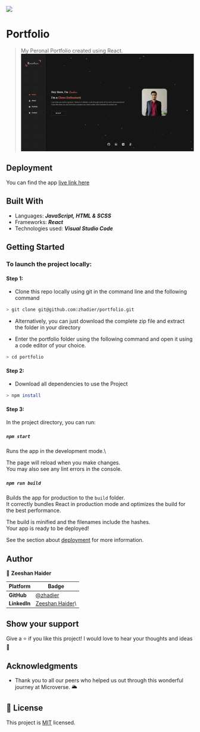 <!-- @format -->

![](https://img.shields.io/static/v1?label=BY&message=ZeeshanHaider&color=red)

# Portfolio

> My Peronal Portfolio created using React.
> ![Desktop Preview](./preview.png)

## Deployment

You can find the app [live link here](https://zhadier.me/)

## Built With

- Languages: _**JavaScript, HTML & SCSS**_
- Frameworks: _**React**_
- Technologies used: _**Visual Studio Code**_

## Getting Started

### To launch the project locally:

#### Step 1:

- Clone this repo locally using git in the command line and the following command

```bash
> git clone git@github.com:zhadier/portfolio.git
```

- Alternatively, you can just download the complete zip file and extract the folder in your directory

- Enter the portfolio folder using the following command and open it using a code editor of your choice.

```bash
> cd portfolio
```

#### Step 2:

- Download all dependencies to use the Project

```bash
> npm install
```

#### Step 3:

In the project directory, you can run:

##### `npm start`

Runs the app in the development mode.\

The page will reload when you make changes.\
You may also see any lint errors in the console.

##### `npm run build`

Builds the app for production to the `build` folder.\
It correctly bundles React in production mode and optimizes
the build for the best performance.

The build is minified and the filenames include the
hashes.\
Your app is ready to be deployed!

See the section about
[deployment](https://facebook.github.io/create-react-app/docs/deployment)
for more information.

## Author

👤 **Zeeshan Haider**

| Platform     | Badge                                                     |
| ------------ | --------------------------------------------------------- |
| **GitHub**   | [@zhadier](https://github.com/zhadier)                    |
| **LinkedIn** | [Zeeshan Haider](https://www.linkedin.com/in/zhadier39/)\ |

## Show your support

Give a ⭐️ if you like this project!
I would love to hear your thoughts and ideas 🖤

## Acknowledgments

- Thank you to all our peers who helped us out through this wonderful journey at Microverse. 🌥️

## 📝 License

This project is [MIT](./MIT.md) licensed.

